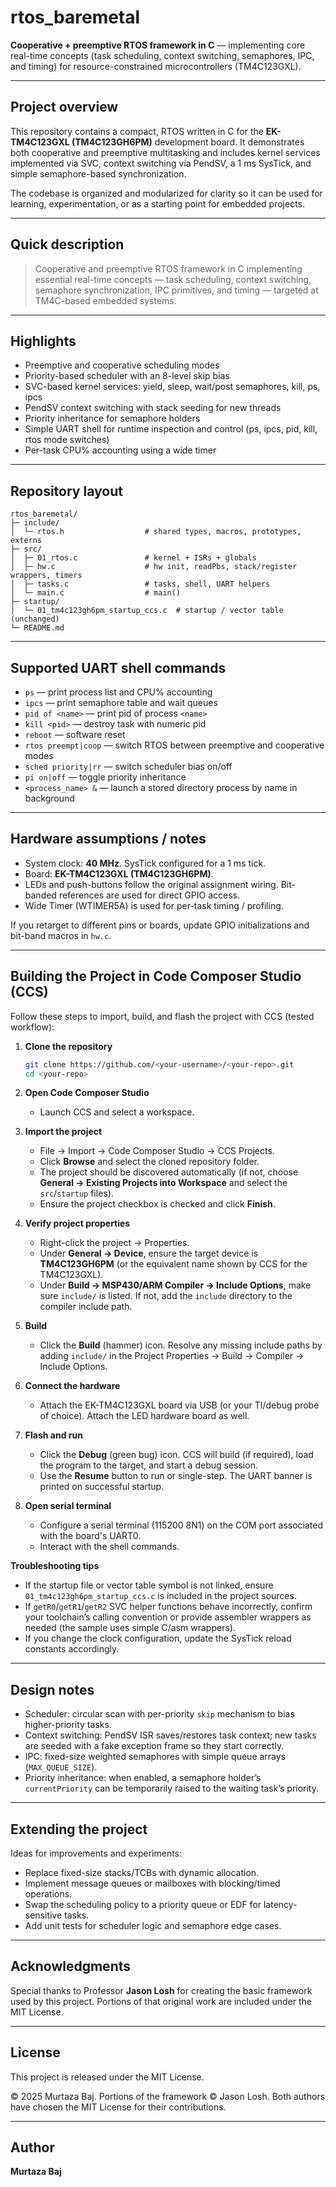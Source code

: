 # rtos\_baremetal

**Cooperative + preemptive RTOS framework in C** — implementing core real-time concepts (task scheduling, context switching, semaphores, IPC, and timing) for resource-constrained microcontrollers (TM4C123GXL).

---

## Project overview

This repository contains a compact, RTOS written in C for the **EK-TM4C123GXL (TM4C123GH6PM)** development board. It demonstrates both cooperative and preemptive multitasking and includes kernel services implemented via SVC, context switching via PendSV, a 1 ms SysTick, and simple semaphore-based synchronization.

The codebase is organized and modularized for clarity so it can be used for learning, experimentation, or as a starting point for embedded projects.

---

## Quick description

> Cooperative and preemptive RTOS framework in C implementing essential real-time concepts — task scheduling, context switching, semaphore synchronization, IPC primitives, and timing — targeted at TM4C-based embedded systems.

---

## Highlights

* Preemptive and cooperative scheduling modes
* Priority-based scheduler with an 8-level skip bias
* SVC-based kernel services: yield, sleep, wait/post semaphores, kill, ps, ipcs
* PendSV context switching with stack seeding for new threads
* Priority inheritance for semaphore holders
* Simple UART shell for runtime inspection and control (ps, ipcs, pid, kill, rtos mode switches)
* Per-task CPU% accounting using a wide timer

---

## Repository layout

```
rtos_baremetal/
├─ include/
│  └─ rtos.h                  # shared types, macros, prototypes, externs
├─ src/
│  ├─ 01_rtos.c               # kernel + ISRs + globals
│  ├─ hw.c                    # hw init, readPbs, stack/register wrappers, timers
│  ├─ tasks.c                 # tasks, shell, UART helpers
│  └─ main.c                  # main()
├─ startup/
│  └─ 01_tm4c123gh6pm_startup_ccs.c  # startup / vector table (unchanged)
└─ README.md
```

---

## Supported UART shell commands

* `ps` — print process list and CPU% accounting
* `ipcs` — print semaphore table and wait queues
* `pid of <name>` — print pid of process `<name>`
* `kill <pid>` — destroy task with numeric pid
* `reboot` — software reset
* `rtos preempt|coop` — switch RTOS between preemptive and cooperative modes
* `sched priority|rr` — switch scheduler bias on/off
* `pi on|off` — toggle priority inheritance
* `<process_name> &` — launch a stored directory process by name in background

---

## Hardware assumptions / notes

* System clock: **40 MHz**. SysTick configured for a 1 ms tick.
* Board: **EK-TM4C123GXL (TM4C123GH6PM)**.
* LEDs and push-buttons follow the original assignment wiring. Bit-banded references are used for direct GPIO access.
* Wide Timer (WTIMER5A) is used for per-task timing / profiling.

If you retarget to different pins or boards, update GPIO initializations and bit-band macros in `hw.c`.

---

## Building the Project in Code Composer Studio (CCS)

Follow these steps to import, build, and flash the project with CCS (tested workflow):

1. **Clone the repository**

   ```bash
   git clone https://github.com/<your-username>/<your-repo>.git
   cd <your-repo>
   ```

2. **Open Code Composer Studio**

   * Launch CCS and select a workspace.

3. **Import the project**

   * File → Import → Code Composer Studio → CCS Projects.
   * Click **Browse** and select the cloned repository folder.
   * The project should be discovered automatically (if not, choose **General → Existing Projects into Workspace** and select the `src`/`startup` files).
   * Ensure the project checkbox is checked and click **Finish**.

4. **Verify project properties**

   * Right-click the project → Properties.
   * Under **General → Device**, ensure the target device is **TM4C123GH6PM** (or the equivalent name shown by CCS for the TM4C123GXL).
   * Under **Build → MSP430/ARM Compiler → Include Options**, make sure `include/` is listed. If not, add the `include` directory to the compiler include path.

5. **Build**

   * Click the **Build** (hammer) icon. Resolve any missing include paths by adding `include/` in the Project Properties → Build → Compiler → Include Options.

6. **Connect the hardware**

   * Attach the EK-TM4C123GXL board via USB (or your TI/debug probe of choice). Attach the LED hardware board as well.

7. **Flash and run**

   * Click the **Debug** (green bug) icon. CCS will build (if required), load the program to the target, and start a debug session.
   * Use the **Resume** button to run or single-step. The UART banner is printed on successful startup.

8. **Open serial terminal**

   * Configure a serial terminal (115200 8N1) on the COM port associated with the board's UART0.
   * Interact with the shell commands.

**Troubleshooting tips**

* If the startup file or vector table symbol is not linked, ensure `01_tm4c123gh6pm_startup_ccs.c` is included in the project sources.
* If `getR0`/`getR1`/`getR2` SVC helper functions behave incorrectly, confirm your toolchain’s calling convention or provide assembler wrappers as needed (the sample uses simple C/asm wrappers).
* If you change the clock configuration, update the SysTick reload constants accordingly.

---

## Design notes

* Scheduler: circular scan with per-priority `skip` mechanism to bias higher-priority tasks.
* Context switching: PendSV ISR saves/restores task context; new tasks are seeded with a fake exception frame so they start correctly.
* IPC: fixed-size weighted semaphores with simple queue arrays (`MAX_QUEUE_SIZE`).
* Priority inheritance: when enabled, a semaphore holder’s `currentPriority` can be temporarily raised to the waiting task’s priority.

---

## Extending the project

Ideas for improvements and experiments:

* Replace fixed-size stacks/TCBs with dynamic allocation.
* Implement message queues or mailboxes with blocking/timed operations.
* Swap the scheduling policy to a priority queue or EDF for latency-sensitive tasks.
* Add unit tests for scheduler logic and semaphore edge cases.

---

## Acknowledgments

Special thanks to Professor **Jason Losh** for creating the basic framework used by this project. Portions of that original work are included under the MIT License.

---

## License

This project is released under the MIT License.

© 2025 Murtaza Baj. Portions of the framework © Jason Losh. Both authors have chosen the MIT License for their contributions.

---

## Author

**Murtaza Baj**
